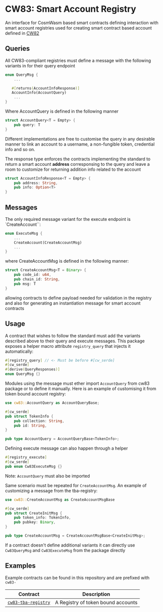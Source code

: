 # CW83: Smart Account Registry

An interface for CosmWasm based smart contracts defining interaction with smart account registries used for creating smart contract based account defined in [CW82](/packages/cw82)


## Queries


All CW83-compliant registries must define a message with the following variants in for their query endpoint

```rust
enum QueryMsg {
    ...

   #[returns(AccountInfoResponse)]
   AccountInfo(AccountQuery)
    ...
}
```

Where AccountQuery is defined in the following manner

```rust
struct AccountQuery<T = Empty> {
    pub query: T
}
```
Different implementations are free to customise the query in any desirable manner to link an account to a username, a non-fungible token, credential info and so on.


The response type enforces the contracts implementing the standard to return a smart account **address** corresponsing to the query and leave a room to customize for returning addition info related to the account

```rust
struct AccountInfoResponse<T = Empty> {
    pub address: String,
    pub info: Option<T>
}
```


## Messages

The only required message variant for the execute endpoint is `CreateAccount``:

```rust
enum ExecuteMsg {
    ...
    CreateAccount(CreateAccountMsg)
    ...
} 
```

where CreateAccountMsg is defined in the following manner:

```rust
struct CreateAccountMsg<T = Binary> {
    pub code_id: u64,
    pub chain_id: String,
    pub msg: T
}
```
allowing contracts to define payload needed for validation in the registry and also for generating an instantiation message for smart account contracts


## Usage

A contract that wishes to follow the standard must add the variants described above to their query and execute messages. This package exposes a helper macro attribute `registry_query` that injects it automatically:

```Rust
#[registry_query] // <- Must be before #[cw_serde]
#[cw_serde]
#[derive(QueryResponses)]
enum QueryMsg {}
```

Modules using the message must ether import `AccountQuery` from cw83 package or to define it manually. Here is an example of customising it from token bound account registry:

```Rust
use cw83::AccountQuery as AccountQueryBase;

#[cw_serde]
pub struct TokenInfo {
    pub collection: String,
    pub id: String,
}

pub type AccountQuery = AccountQueryBase<TokenInfo>;
```


Defining execute message can also happen through a helper

```Rust
#[registry_execute]
#[cw_serde]
pub enum Cw83ExecuteMsg {}
```
Note: `AccountQuery` must also be imported


Same scenario must be repeated for `CreateAccountMsg`. An example of customizing a message from the tba-registry:

```rust
use cw83::CreateAccountMsg as CreateAccountMsgBase

#[cw_serde]
pub struct CreateInitMsg {
    pub token_info: TokenInfo,
    pub pubkey: Binary,
}

pub type CreateAccountMsg = CreateAccountMsgBase<CreateInitMsg>;
```


If a contract doesn't define additional variants it can directly use  `Cw83QueryMsg` and `Cw83ExecuteMsg` from the package directly

## Examples
Example contracts can be found in this repository and are prefixed with `cw83-`  

| Contract                                                         | Description                                                  |
| ---------------------------------------------------------------- | ------------------------------------------------------------ |
| [`cw83-tba-registry`](contracts/cw83-tba-registry)               | A Registry of token bound accounts                           |

